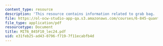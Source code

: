 ```yaml
---
content_type: resource
description: 'This resource contains information related to grab bag. '
file: https://ol-ocw-studio-app-qa.s3.amazonaws.com/courses/6-845-quantum-complexity-theory-fall-2010/e31feb25ad430796f7197f11ecabfb4d_MIT6_845F10_lec24.pdf
file_type: application/pdf
resourcetype: Document
title: MIT6_845F10_lec24.pdf
uid: e31feb25-ad43-0796-f719-7f11ecabfb4d
---
```

